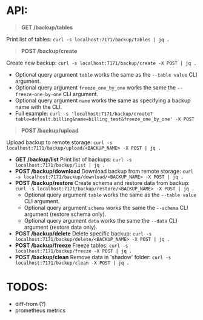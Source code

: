 
# API:
> **GET /backup/tables**

Print list of tables: `curl -s localhost:7171/backup/tables | jq .`

> **POST /backup/create**

Create new backup: `curl -s localhost:7171/backup/create -X POST | jq .`
* Optional query argument `table` works the same as the `--table value` CLI argument.
* Optional query argument `freeze_one_by_one` works the same the `--freeze-one-by-one` CLI argument.
* Optional query argument `name` works the same as specifying a backup name with the CLI.
* Full example: `curl -s 'localhost:7171/backup/create?table=default.billing&name=billing_test&freeze_one_by_one' -X POST`

> **POST /backup/upload**

Upload backup to remote storage: `curl -s localhost:7171/backup/upload/<BACKUP_NAME> -X POST | jq .`

* **GET /backup/list**             Print list of backups: `curl -s localhost:7171/backup/list | jq .`
* **POST /backup/download**        Download backup from remote storage: `curl -s localhost:7171/backup/download/<BACKUP_NAME> -X POST | jq .`
* **POST /backup/restore**         Create schema and restore data from backup: `curl -s localhost:7171/backup/restore/<BACKUP_NAME> -X POST | jq .`
  * Optional query argument `table` works the same as the `--table value` CLI argument.
  * Optional query argument `schema` works the same the `--schema` CLI argument (restore schema only).
  * Optional query argument `data` works the same the `--data` CLI argument (restore data only).
* **POST /backup/delete**          Delete specific backup: `curl -s localhost:7171/backup/delete/<BACKUP_NAME> -X POST | jq .`
* **POST /backup/freeze**          Freeze tables: `curl -s localhost:7171/backup/freeze -X POST | jq .`
* **POST /backup/clean**           Remove data in 'shadow' folder: `curl -s localhost:7171/backup/clean -X POST | jq .`

# TODOS:
* diff-from (?)
* prometheus metrics
